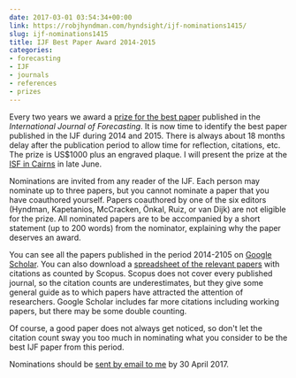 ```yaml
---
date: 2017-03-01 03:54:34+00:00
link: https://robjhyndman.com/hyndsight/ijf-nominations1415/
slug: ijf-nominations1415
title: IJF Best Paper Award 2014-2015
categories:
- forecasting
- IJF
- journals
- references
- prizes
---
```


Every two years we award a [prize for the best paper](http://ijf.forecasters.org/awards/) published in the _International Journal of Forecasting_. It is now time to identify the best paper published in the IJF during 2014 and 2015. There is always about 18 months delay after the publication period to allow time for reflection, citations, etc. The prize is US$1000 plus an engraved plaque. I will present the prize at the [ISF in Cairns](http://forecasters.org/isf) in late June.

Nominations are invited from any reader of the IJF. Each person may nominate up to three papers, but you cannot nominate a paper that you have coauthored yourself. Papers coauthored by one of the six editors (Hyndman, Kapetanios, McCracken, Önkal, Ruiz, or van Dijk) are not eligible for the prize. All nominated papers are to be accompanied by a short statement (up to 200 words) from the nominator, explaining why the paper deserves an award.

You can see all the papers published in the period 2014-2105 on [Google Scholar](https://scholar.google.com.au/scholar?as_q=&as_publication=International+Journal+of+Forecasting&as_ylo=2014&as_yhi=2015). You can also download a [spreadsheet of the relevant papers](https://drive.google.com/file/d/0B4rHhz_bQTXIMksyMjZLc3NpcEU/view?usp=sharing) with citations as counted by Scopus. Scopus does not cover every published journal, so the citation counts are underestimates, but they give some general guide as to which papers have attracted the attention of researchers. Google Scholar includes far more citations including working papers, but there may be some double counting.

Of course, a good paper does not always get noticed, so don't let the citation count sway you too much in nominating what you consider to be the best IJF paper from this period.

Nominations should be <a href="mailto:ijf@forecasters.org?Subject=Nomination for best IJF paper 2014-2015">sent by email to me</a> by 30 April 2017.
